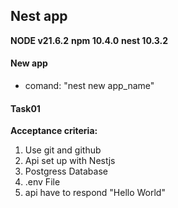## Nest app 
**NODE v21.6.2**
**npm 10.4.0**
**nest 10.3.2**

#### New app 
- comand: "nest new app_name"

#### Task01

**Acceptance criteria:**

1. Use git and github
2. Api set up with Nestjs
3. Postgress Database
4. .env File
5. api have to respond "Hello World"
